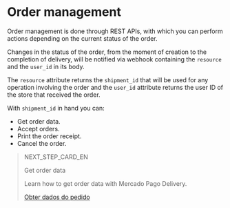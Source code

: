 # Order management

Order management is done through REST APIs, with which you can perform actions depending on the current status of the order.

Changes in the status of the order, from the moment of creation to the completion of delivery, will be notified via webhook containing the `resource` and the `user_id` in its body.

The `resource` attribute returns the `shipment_id` that will be used for any operation involving the order and the `user_id` attribute returns the user ID of the store that received the order.

With `shipment_id` in hand you can:

* Get order data.
* Accept orders.
* Print the order receipt.
* Cancel the order.

> NEXT_STEP_CARD_EN
>
> Get order data
>
> Learn how to get order data with Mercado Pago Delivery.
>
> [Obter dados do pedido](https://www.mercadopago[FAKER][URL][DOMAIN]/developers/en/guides/mp-delivery/get-order-data)